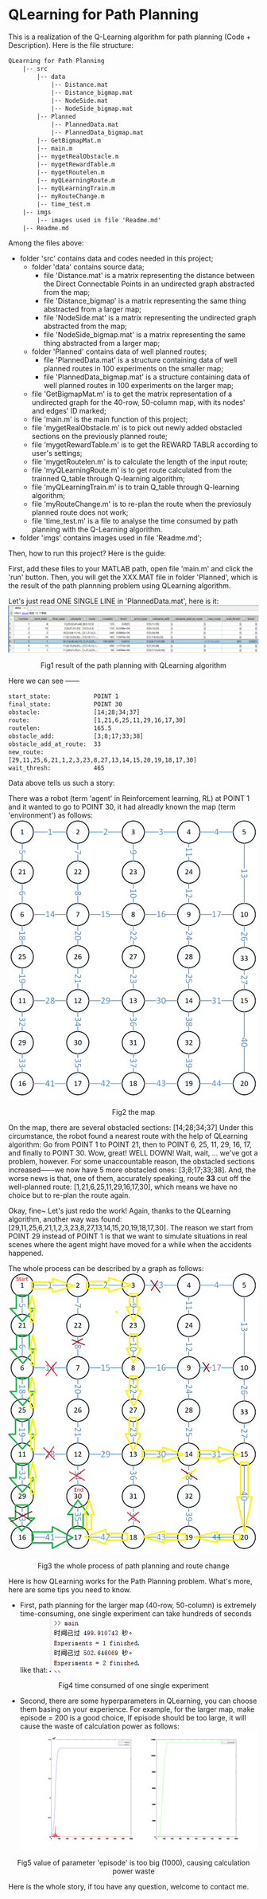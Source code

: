 # QLearning for Path Planning

This is a realization of the Q-Learning algorithm for path planning (Code + Description). Here is the file structure:

```
QLearning for Path Planning
    |-- src
        |-- data
            |-- Distance.mat
            |-- Distance_bigmap.mat
            |-- NodeSide.mat
            |-- NodeSide_bigmap.mat
        |-- Planned
            |-- PlannedData.mat
            |-- PlannedData_bigmap.mat
        |-- GetBigmapMat.m
        |-- main.m
        |-- mygetRealObstacle.m
        |-- mygetRewardTable.m
        |-- mygetRoutelen.m
        |-- myQLearningRoute.m
        |-- myQLearningTrain.m
        |-- myRouteChange.m
        |-- time_test.m
    |-- imgs
        |-- images used in file 'Readme.md'
    |-- Readme.md
```

Among the files above:
- folder 'src' contains data and codes needed in this project;
  - folder 'data' contains source data;
    - file 'Distance.mat' is a matrix representing the distance between the Direct Connectable Points in an undirected graph abstracted from the map;
    - file 'Distance_bigmap' is a matrix representing the same thing abstracted from a larger map;
    - file 'NodeSide.mat' is a matrix representing the undirected graph abstracted from the map;
    - file 'NodeSide_bigmap.mat' is a matrix representing the same thing abstracted from a larger map;
  - folder 'Planned' contains data of well planned routes;
    - file 'PlannedData.mat' is a structure containing data of well planned routes in 100 experiments on the smaller map;
    - file 'PlannedData_bigmap.mat' is a structure containing data of well planned routes in 100 experiments on the larger map;
  - file 'GetBigmapMat.m' is to get the matrix representation of a undirected graph for the 40-row, 50-column map, with its nodes' and edges' ID marked;
  - file 'main.m' is the main function of this project;
  - file 'mygetRealObstacle.m' is to pick out newly added obstacled sections on the previously planned route;
  - file 'mygetRewardTable.m' is to get the REWARD TABLR according to user's settings;
  - file 'mygetRoutelen.m' is to calculate the length of the input route;
  - file 'myQLearningRoute.m' is to get route calculated from the trainned Q_table through Q-learning algorithm;
  - file 'myQLearningTrain.m' is to train Q_table through Q-learning algorithm;
  - file 'myRouteChange.m' is to re-plan the route when the previosuly planned route does not work;
  - file 'time_test.m' is a file to analyse the time consumed by path planning with the Q-Learning algorithm.
- folder 'imgs' contains images used in file 'Readme.md';


Then, how to run this project? Here is the guide:

First, add these files to your MATLAB path, open file 'main.m' and click the 'run' button.
Then, you will get the XXX.MAT file in folder 'Planned', which is the result of the path plannning problem using QLearning algorithm.

Let's just read ONE SINGLE LINE in 'PlannedData.mat', here is it:
![result](imgs/result.png)
<center>Fig1 result of the path planning with QLearning algorithm</center>

Here we can see ——
```
start_state:            POINT 1
final_state:            POINT 30
obstacle:               [14;28;34;37]
route:                  [1,21,6,25,11,29,16,17,30]
routelen:               165.5
obstacle_add:           [3;8;17;33;38]
obstacle_add_at_route:  33
new_route:              [29,11,25,6,21,1,2,3,23,8,27,13,14,15,20,19,18,17,30]
wait_thresh:            465
```

Data above tells us such a story:

There was a robot (term 'agent' in Reinforcement learning, RL) at POINT 1 and it wanted to go to POINT 30, it had alreadly known the map (term 'environment') as follows:
![result](imgs/map.png)
<center>Fig2 the map</center>

On the map, there are several obstacled sections: [14;28;34;37]
Under this circumstance, the robot found a nearest route with the help of QLearning algorithm: Go from POINT 1 to POINT 21, then to POINT 6, 25, 11, 29, 16, 17, and finally to POINT 30.
Wow, great! WELL DOWN!
Wait, wait, ... we've got a problem, however. For some unaccountable reason, the obstacled sections increased——we now have 5 more obstacled ones: [3;8;17;33;38]. And, the worse news is that, one of them, accurately speaking, route __33__ cut off the well-planned route: [1,21,6,25,11,29,16,17,30], which means we have no choice but to re-plan the route again.

Okay, fine~ Let's just redo the work!
Again, thanks to the QLearning algorithm, another way was found: [29,11,25,6,21,1,2,3,23,8,27,13,14,15,20,19,18,17,30]. The reason we start from POINT 29 instead of POINT 1 is that we want to simulate situations in real scenes where the agent might have moved for a while when the accidents happened.

The whole process can be described by a graph as follows:
![result](imgs/map_with_routes.png)
<center>Fig3 the whole process of path planning and route change</center>

Here is how QLearning works for the Path Planning problem. What's more, here are some tips you need to know.

- First, path planning for the larger map (40-row, 50-column) is extremely time-consuming, one single experiment can take hundreds of seconds like that:
![result](imgs/2.png)
<center>Fig4 time consumed of one single experiment</center>

- Second, there are some hyperparameters in QLearning, you can choose them basing on your experience. For example, for the larger map, make episode = 200 is a good choice, If episode should be too large, it will cause the waste of calculation power as follows:
![result](imgs/1.png)
<center>Fig5 value of parameter 'episode' is too big (1000), causing calculation power waste</center>

Here is the whole story, if tou have any question, welcome to contact me.
